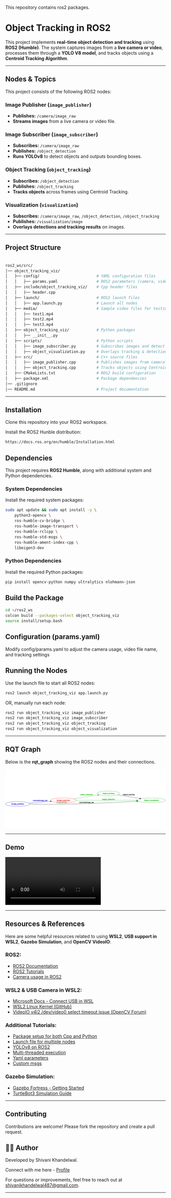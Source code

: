 This repository contains ros2 packages.

# **Object Tracking in ROS2**

This project implements **real-time object detection and tracking** using **ROS2 (Humble)**. The system captures images from a **live camera or video**, processes them through a **YOLO V8 model**, and tracks objects using a **Centroid Tracking Algorithm**.

---

## **Nodes & Topics**
This project consists of the following ROS2 nodes:

### **Image Publisher (`image_publisher`)**
- **Publishes:** `/camera/image_raw`  
- **Streams images** from a live camera or video file.

### **Image Subscriber (`image_subscriber`)**
- **Subscribes:** `/camera/image_raw`  
- **Publishes:** `/object_detection`  
- **Runs YOLOv8** to detect objects and outputs bounding boxes.

### **Object Tracking (`object_tracking`)**
- **Subscribes:** `/object_detection`  
- **Publishes:** `/object_tracking`  
- **Tracks objects** across frames using Centroid Tracking.

### **Visualization (`visualization`)**
- **Subscribes:** `/camera/image_raw`, `/object_detection`, `/object_tracking`  
- **Publishes:** `/visualization/image`  
- **Overlays detections and tracking results** on images.

---

## **Project Structure**

``` bash

ros2_ws/src/
│── object_tracking_viz/
│   ├── config/                         # YAML configuration files
│   │   ├── params.yaml                 # ROS2 parameters (camera, video file, tracking settings)
│   ├── include/object_tracking_viz/    # Cpp header files
│   │   ├── header.cpp         
│   ├── launch/                         # ROS2 launch files
│   │   ├── app.launch.py               # Launch all nodes
│   ├── media/                          # Sample video files for testing
│   │   ├── test1.mp4
│   │   ├── test2.mp4
│   │   ├── test3.mp4
│   ├── object_tracking_viz/            # Python packages
│   │   ├── __init__.py
│   ├── scripts/                        # Python scripts
│   │   ├── image_subscriber.py         # Subscribes images and detect objects using YOLOv8
│   │   ├── object_visualization.py     # Overlays tracking & detection results
│   ├── src/                            # C++ source files
│   │   ├── image_publisher.cpp         # Publishes images from camera or video
│   │   ├── object_tracking.cpp         # Tracks objects using Centroid Tracking
│   ├── CMakeLists.txt                  # ROS2 build configuration
│   ├── package.xml                     # Package dependencies
│── .gitignore
│── README.md                           # Project documentation

```
---

## **Installation**
Clone this repository into your ROS2 workspace.

Install the ROS2 Hunble distribution:

``` bash
https://docs.ros.org/en/humble/Installation.html
```

## **Dependencies**
This project requires **ROS2 Humble**, along with additional system and Python dependencies.

### **System Dependencies**
Install the required system packages:

```bash
sudo apt update && sudo apt install -y \
    python3-opencv \
    ros-humble-cv-bridge \
    ros-humble-image-transport \
    ros-humble-rclcpp \
    ros-humble-std-msgs \
    ros-humble-ament-index-cpp \
    libeigen3-dev
```

### **Python Dependencies**
Install the required Python packages:

```bash
pip install opencv-python numpy ultralytics nlohmann-json
```

## **Build the Package**

``` bash
cd ~/ros2_ws
colcon build --packages-select object_tracking_viz
source install/setup.bash
```

## **Configuration (params.yaml)**
Modify config/params.yaml to adjust the camera usage, video file name, and tracking settings

## **Running the Nodes**
Use the launch file to start all ROS2 nodes:

``` bash
ros2 launch object_tracking_viz app.launch.py
```

OR, manually run each node:

``` bash
ros2 run object_tracking_viz image_publisher
ros2 run object_tracking_viz image_subscriber
ros2 run object_tracking_viz object_tracking
ros2 run object_tracking_viz object_visualization
```

---

## **RQT Graph**
Below is the **rqt_graph** showing the ROS2 nodes and their connections.

![ROS 2 Node Graph](rqt_graph.png)

---

## **Demo**
![Demo Video](output.avi)

---

## **Resources & References**
Here are some helpful resources related to using **WSL2**, **USB support in WSL2**, **Gazebo Simulation**, and **OpenCV VideoIO**:

### ROS2:
- [ROS2 Documentation](https://docs.ros.org/en/humble/index.html)
- [ROS2 Tutorials](https://youtube.com/playlist?list=PLLSegLrePWgJudpPUof4-nVFHGkB62Izy&si=sx0AHXzXGNbZhxi1)
- [Camera usage in ROS2](https://youtu.be/6e94ZnYnO_U)

### WSL2 & USB Camera in WSL2:
- [Microsoft Docs - Connect USB in WSL](https://learn.microsoft.com/en-us/windows/wsl/connect-usb)
- [WSL2 Linux Kernel (GitHub)](https://github.com/microsoft/WSL2-Linux-Kernel/)
- [VideoIO v4l2 /dev/video0 select timeout issue (OpenCV Forum)](https://forum.opencv.org/t/videoio-v4l2-dev-video0-select-timeout/8822)

### Additional Tutorials:
- [Package setup for both Cpp and Python](https://youtu.be/RoRq4XpDEtQ)
- [Launch file for multiple nodes](https://youtu.be/xJ3WAs8GndA)
- [YOLOv8 on ROS2](https://youtu.be/XqibXP4lwgA)
- [Multi-threaded execution](https://youtu.be/amQzXVkR7lY)
- [Yaml parameters](https://youtu.be/wY8MrBGVxYA)
- [Custom msgs](https://youtu.be/E_xBPI8SQig)

### Gazebo Simulation:
- [Gazebo Fortress - Getting Started](https://gazebosim.org/docs/fortress/getstarted/)
- [TurtleBot3 Simulation Guide](https://emanual.robotis.com/docs/en/platform/turtlebot3/simulation/)

--- 

## **Contributing**
Contributions are welcome! Please fork the repository and create a pull request.

## **👩‍💻 Author**
Developed by Shivani Khandelwal.

Connect with me here - [Profile](https://linktr.ee/shivanikhandelwal)

For questions or improvements, feel free to reach out at [shivanikhandelwal487@gmail.com](mailto:shivanikhandelwal487@gmail.com).

---